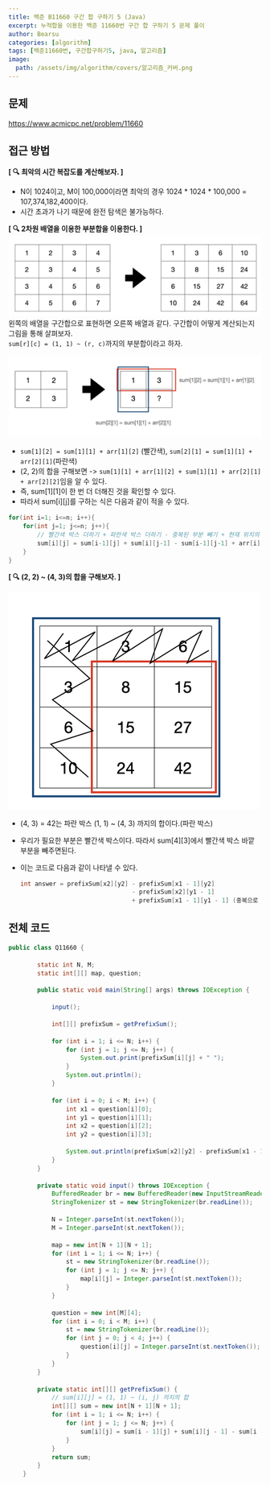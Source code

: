 ```yaml
---
title: 백준 B11660 구간 합 구하기 5 (Java)
excerpt: 누적합을 이용한 백준 11660번 구간 합 구하기 5 문제 풀이
author: Bearsu
categories: [algorithm]
tags: [백준11660번, 구간합구하기5, java, 알고리즘]
image:
  path: /assets/img/algorithm/covers/알고리즘_커버.png
---
```


## 문제
https://www.acmicpc.net/problem/11660

## 접근 방법
**[ 🔍 최악의 시간 복잡도를 계산해보자. ]**
- N이 1024이고, M이 100,000이라면 최악의 경우 1024 * 1024 * 100,000 = 107,374,182,400이다.
- 시간 초과가 나기 때문에 완전 탐색은 불가능하다.


**[ 🔍 2차원 배열을 이용한 부분합을 이용한다. ]**
![구간_합_구하기5.png](/assets/img/algorithm/구간_합_구하기5.png)
왼쪽의 배열을 구간합으로 표현하면 오른쪽 배열과 같다. 구간합이 어떻게 계산되는지 그림을 통해 살펴보자. <br>
`sum[r][c] = (1, 1) ~ (r, c)`까지의 부분합이라고 하자.

![구간_합_구하기5_예시1.png](/assets/img/algorithm/구간_합_구하기5_예시1.png) <br>
- `sum[1][2] = sum[1][1] + arr[1][2]` (빨간색), `sum[2][1] = sum[1][1] + arr[2][1]`(파란색) 
- (2, 2)의 합을 구해보면 -> `sum[1][1] + arr[1][2] + sum[1][1] + arr[2][1] + arr[2][2]`임을 알 수 있다.
- 즉, sum[1][1]이 한 번 더 더해진 것을 확인할 수 있다. 
- 따라서 sum[i][j]를 구하는 식은 다음과 같이 적을 수 있다.
```java
for(int i=1; i<=n; i++){
    for(int j=1; j<=n; j++){
        // 빨간색 박스 더하기 + 파란색 박스 더하기 - 중복된 부분 빼기 + 현재 위치의 값 더하기
        sum[i][j] = sum[i-1][j] + sum[i][j-1] - sum[i-1][j-1] + arr[i][j];
    }
}
```

**[ 🔍 (2, 2) ~ (4, 3)의 합을 구해보자. ]**

![구간_합_구하기5_예시2.png](/assets/img/algorithm/구간_합_구하기5_예시2.png)

- (4, 3) = 42는 파란 박스 (1, 1) ~ (4, 3) 까지의 합이다.(파란 박스)
- 우리가 필요한 부분은 빨간색 박스이다. 따라서 sum[4][3]에서 빨간색 박스 바깥 부분을 빼주면된다.
- 이는 코드로 다음과 같이 나타낼 수 있다.
 
   ```java
   int answer = prefixSum[x2][y2] - prefixSum[x1 - 1][y2]  
                                  - prefixSum[x2][y1 - 1] 
                                  + prefixSum[x1 - 1][y1 - 1] (중복으로 빼진 부분 더하기)
   ```
     

## 전체 코드
~~~java
public class Q11660 {

        static int N, M;
        static int[][] map, question;

        public static void main(String[] args) throws IOException {

            input();

            int[][] prefixSum = getPrefixSum();

            for (int i = 1; i <= N; i++) {
                for (int j = 1; j <= N; j++) {
                    System.out.print(prefixSum[i][j] + " ");
                }
                System.out.println();
            }

            for (int i = 0; i < M; i++) {
                int x1 = question[i][0];
                int y1 = question[i][1];
                int x2 = question[i][2];
                int y2 = question[i][3];

                System.out.println(prefixSum[x2][y2] - prefixSum[x1 - 1][y2] - prefixSum[x2][y1 - 1] + prefixSum[x1 - 1][y1 - 1]);
            }
        }

        private static void input() throws IOException {
            BufferedReader br = new BufferedReader(new InputStreamReader(System.in));
            StringTokenizer st = new StringTokenizer(br.readLine());

            N = Integer.parseInt(st.nextToken());
            M = Integer.parseInt(st.nextToken());

            map = new int[N + 1][N + 1];
            for (int i = 1; i <= N; i++) {
                st = new StringTokenizer(br.readLine());
                for (int j = 1; j <= N; j++) {
                    map[i][j] = Integer.parseInt(st.nextToken());
                }
            }

            question = new int[M][4];
            for (int i = 0; i < M; i++) {
                st = new StringTokenizer(br.readLine());
                for (int j = 0; j < 4; j++) {
                    question[i][j] = Integer.parseInt(st.nextToken());
                }
            }
        }

        private static int[][] getPrefixSum() {
            // sum[i][j] = (1, 1) ~ (i, j) 끼지의 합
            int[][] sum = new int[N + 1][N + 1];
            for (int i = 1; i <= N; i++) {
                for (int j = 1; j <= N; j++) {
                    sum[i][j] = sum[i - 1][j] + sum[i][j - 1] - sum[i - 1][j - 1] + map[i][j];
                }
            }
            return sum;
        }
    }
~~~

